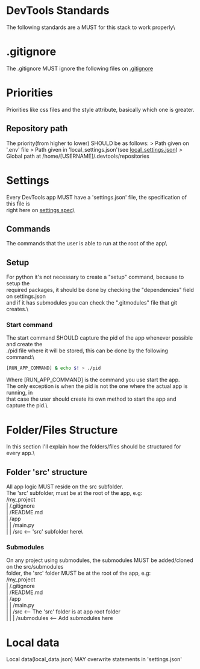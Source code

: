 # DevTools Standards

The following standards are a MUST for this stack to work properly\

# .gitignore

The .gitignore MUST ignore the following files on [.gitignore](.gitignore)


# Priorities

Priorities like css files and the style attribute, basically which one is greater.

## Repository path

The priority(from higher to lower) SHOULD be as follows:
 \> Path given on '.env' file
 \> Path given in 'local_settings.json'(see [local_settings.json](./local_data.json.spec.js))
 \> Global path at /home/[USERNAME]/.devtools/repositories

# Settings

Every DevTools app MUST have a 'settings.json' file, the specification of this file is\
right here on [settings spec](./settings.json.spec.js)\

## Commands

The commands that the user is able to run at the root of the app\

## Setup

For python it's not necessary to create a "setup" command, because to setup the\
required packages, it should be done by checking the "dependencies" field on settings.json\
and if it has submodules you can check the ".gitmodules" file that git creates.\

### Start command

The start command SHOULD capture the pid of the app whenever possible and create the\
./pid file where it will be stored, this can be done by the following command:\


```bash
[RUN_APP_COMMAND] & echo $! > ./pid
```


Where [RUN_APP_COMMAND] is the command you use start the app.\
The only exception is when the pid is not the one where the actual app is running, in\
that case the user should create its own method to start the app and capture the pid.\


# Folder/Files Structure

In this section I'll explain how the folders/files should be structured for every app.\

## Folder 'src' structure

All app logic MUST reside on the src subfolder.\
The 'src' subfolder, must be at the root of the app, e.g:\
/my_project\
| /.gitignore\
| /README.md\
| /app\
| | /main.py\
| | /src <-- 'src' subfolder here\

### Submodules

On any project using submodules, the submodules MUST be added/cloned on the src/submodules\
folder, the 'src' folder MUST be at the root of the app, e.g:\
/my_project\
| /.gitignore\
| /README.md\
| /app\
| | /main.py\
| | /src					<-- The 'src' folder is at app root folder\
| | | /submodules <-- Add submodules here

# Local data

Local data(local_data.json) MAY overwrite statements in 'settings.json'
